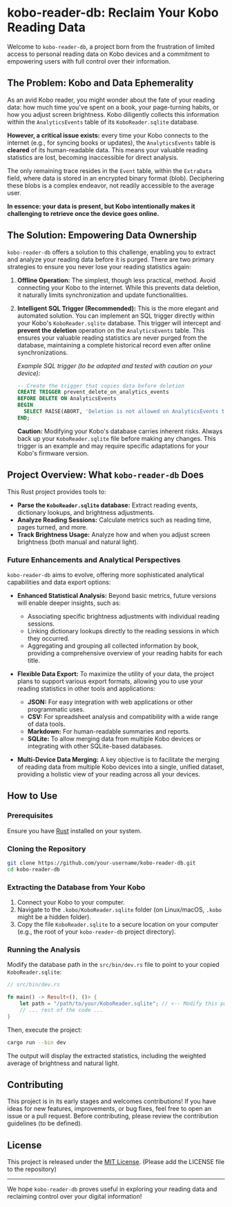 # kobo-reader-db: Reclaim Your Kobo Reading Data

Welcome to `kobo-reader-db`, a project born from the frustration of limited access to personal reading data on Kobo devices and a commitment to empowering users with full control over their information.

## The Problem: Kobo and Data Ephemerality

As an avid Kobo reader, you might wonder about the fate of your reading data: how much time you've spent on a book, your page-turning habits, or how you adjust screen brightness. Kobo diligently collects this information within the `AnalyticsEvents` table of its `KoboReader.sqlite` database.

**However, a critical issue exists:** every time your Kobo connects to the internet (e.g., for syncing books or updates), the `AnalyticsEvents` table is **cleared** of its human-readable data. This means your valuable reading statistics are lost, becoming inaccessible for direct analysis.

The only remaining trace resides in the `Event` table, within the `ExtraData` field, where data is stored in an encrypted binary format (blob). Deciphering these blobs is a complex endeavor, not readily accessible to the average user.

**In essence: your data is present, but Kobo intentionally makes it challenging to retrieve once the device goes online.**

## The Solution: Empowering Data Ownership

`kobo-reader-db` offers a solution to this challenge, enabling you to extract and analyze your reading data before it is purged. There are two primary strategies to ensure you never lose your reading statistics again:

1.  **Offline Operation:** The simplest, though less practical, method. Avoid connecting your Kobo to the internet. While this prevents data deletion, it naturally limits synchronization and update functionalities.

2.  **Intelligent SQL Trigger (Recommended):** This is the more elegant and automated solution. You can implement an SQL trigger directly within your Kobo's `KoboReader.sqlite` database. This trigger will intercept and **prevent the deletion** operation on the `AnalyticsEvents` table. This ensures your valuable reading statistics are never purged from the database, maintaining a complete historical record even after online synchronizations.

    *Example SQL trigger (to be adapted and tested with caution on your device):*

    ```sql
    -- Create the trigger that copies data before deletion
    CREATE TRIGGER prevent_delete_on_analytics_events
    BEFORE DELETE ON AnalyticsEvents
    BEGIN
      SELECT RAISE(ABORT, 'Deletion is not allowed on AnalyticsEvents table');
    END;
    ```

    **Caution:** Modifying your Kobo's database carries inherent risks. Always back up your `KoboReader.sqlite` file before making any changes. This trigger is an example and may require specific adaptations for your Kobo's firmware version.

## Project Overview: What `kobo-reader-db` Does

This Rust project provides tools to:

*   **Parse the `KoboReader.sqlite` database:** Extract reading events, dictionary lookups, and brightness adjustments.
*   **Analyze Reading Sessions:** Calculate metrics such as reading time, pages turned, and more.
*   **Track Brightness Usage:** Analyze how and when you adjust screen brightness (both manual and natural light).

### Future Enhancements and Analytical Perspectives

`kobo-reader-db` aims to evolve, offering more sophisticated analytical capabilities and data export options:

*   **Enhanced Statistical Analysis:** Beyond basic metrics, future versions will enable deeper insights, such as:
    *   Associating specific brightness adjustments with individual reading sessions.
    *   Linking dictionary lookups directly to the reading sessions in which they occurred.
    *   Aggregating and grouping all collected information by book, providing a comprehensive overview of your reading habits for each title.

*   **Flexible Data Export:** To maximize the utility of your data, the project plans to support various export formats, allowing you to use your reading statistics in other tools and applications:
    *   **JSON:** For easy integration with web applications or other programmatic uses.
    *   **CSV:** For spreadsheet analysis and compatibility with a wide range of data tools.
    *   **Markdown:** For human-readable summaries and reports.
    *   **SQLite:** To allow merging data from multiple Kobo devices or integrating with other SQLite-based databases.

*   **Multi-Device Data Merging:** A key objective is to facilitate the merging of reading data from multiple Kobo devices into a single, unified dataset, providing a holistic view of your reading across all your devices.

## How to Use

### Prerequisites

Ensure you have [Rust](https://www.rust-lang.org/tools/install) installed on your system.

### Cloning the Repository

```bash
git clone https://github.com/your-username/kobo-reader-db.git
cd kobo-reader-db
```

### Extracting the Database from Your Kobo

1.  Connect your Kobo to your computer.
2.  Navigate to the `.kobo/KoboReader.sqlite` folder (on Linux/macOS, `.kobo` might be a hidden folder).
3.  Copy the file `KoboReader.sqlite` to a secure location on your computer (e.g., the root of your `kobo-reader-db` project directory).

### Running the Analysis

Modify the database path in the `src/bin/dev.rs` file to point to your copied `KoboReader.sqlite`:

```rust
// src/bin/dev.rs

fn main() -> Result<(), ()> {
    let path = "/path/to/your/KoboReader.sqlite"; // <-- Modify this path
    // ... rest of the code ...
}
```

Then, execute the project:

```bash
cargo run --bin dev
```

The output will display the extracted statistics, including the weighted average of brightness and natural light.

## Contributing

This project is in its early stages and welcomes contributions! If you have ideas for new features, improvements, or bug fixes, feel free to open an issue or a pull request. Before contributing, please review the contribution guidelines (to be defined).

## License

This project is released under the [MIT License](LICENSE). (Please add the LICENSE file to the repository)

---

We hope `kobo-reader-db` proves useful in exploring your reading data and reclaiming control over your digital information!